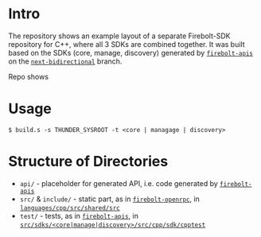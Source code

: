 # Intro

The repository shows an example layout of a separate Firebolt-SDK repository for C++, where all 3 SDKs are combined together. It was built based on the SDKs (core, manage, discovery) generated by [`firebolt-apis`](https://github.com/rdkcentral/firebolt-apis) on the [`next-bidirectional`](https://github.com/rdkcentral/firebolt-apis/tree/next-bidirectional) branch.

Repo shows 
# Usage
```
$ build.s -s THUNDER_SYSROOT -t <core | managage | discovery>
```

# Structure of Directories
* `api/` - placeholder for generated API, i.e. code generated by [`firebolt-apis`](https://github.com/rdkcentral/firebolt-apis)
* `src/` & `include/` - static part, as in [`firebolt-openrpc`](https://github.com/rdkcentral/firebolt-openrpc), in [`languages/cpp/src/shared/src`](https://github.com/rdkcentral/firebolt-openrpc/tree/next-bidirectional/languages/cpp/src/shared)
* `test/` - tests, as in [`firebolt-apis`](https://github.com/rdkcentral/firebolt-apis), in [`src/sdks/<core|manage|discovery>/src/cpp/sdk/cpptest`](https://github.com/rdkcentral/firebolt-apis/tree/next-bidirectional/src/sdks/core/src/cpp/sdk/cpptest)
